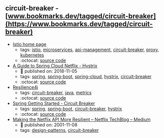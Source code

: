 circuit-breaker - [www.bookmarks.dev/tagged/circuit-breaker](https://www.bookmarks.dev/tagged/circuit-breaker)
---
* [Istio home page](https://istio.io/)
    * tags: [istio](../tagged/istio.md), [microservices](../tagged/microservices.md), [api-management](../tagged/api-management.md), [circuit-breaker](../tagged/circuit-breaker.md), [proxy](../tagged/proxy.md), [kubernetes](../tagged/kubernetes.md)
    * :octocat: [source code](https://github.com/istio/istio)
* [A Guide to Spring Cloud Netflix - Hystrix](https://www.baeldung.com/spring-cloud-netflix-hystrix)
    * :calendar: published on: 2018-11-05
    * tags: [spring](../tagged/spring.md), [spring-boot](../tagged/spring-boot.md), [spring-cloud](../tagged/spring-cloud.md), [hystrix](../tagged/hystrix.md), [circuit-breaker](../tagged/circuit-breaker.md)
    * :octocat: [source code](https://github.com/eugenp/tutorials/tree/master/spring-cloud/spring-cloud-hystrix)
* [Resilience4j](https://github.com/resilience4j/resilience4j)
    * tags: [circuit-breaker](../tagged/circuit-breaker.md), [java](../tagged/java.md), [metrics](../tagged/metrics.md)
    * :octocat: [source code](https://github.com/resilience4j/resilience4j)
* [Spring Getting Started - Circuit Breaker](https://spring.io/guides/gs/circuit-breaker/)
    * tags: [spring](../tagged/spring.md), [spring-boot](../tagged/spring-boot.md), [circuit-breaker](../tagged/circuit-breaker.md), [hystrix](../tagged/hystrix.md)
    * :octocat: [source code](https://github.com/spring-guides/gs-circuit-breaker)
* [Making the Netflix API More Resilient – Netflix TechBlog – Medium](https://medium.com/netflix-techblog/making-the-netflix-api-more-resilient-a8ec62159c2d)
    * :calendar: published on: 2001-11-08
    * tags: [design-patterns](../tagged/design-patterns.md), [circuit-breaker](../tagged/circuit-breaker.md)
